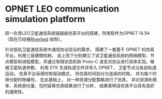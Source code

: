 # OPNET LEO communication simulation platform
研一负责LEO卫星通信系统链路级仿真平台的搭建，所用软件为OPNET 14.5A（现在已经被[Riverbed](https://www.riverbed.com/cn/products/steelcentral/opnet.html?redirect=opnet) 收购）。  

针对低轨卫星通信系统中通信协议验证的需求， 搭建了一套基于 OPNET 的仿真平台。利用三层建模机制， 自上而下分别建立了该卫星通信系统的网络模型、节点模型和进程模型，并通过有限状态机和 Proto-C 语言对协议进行具体实现。根据卫星轨道参数， 利用 STK 生成轨道文件并导入 OPNET， 卫星节点沿各自轨道运动。 仿真平台采用时隙驱动模式， 将仿真时间划分为连续的时隙， 并为每个时隙分配时隙编号。 在此基础上， 对一种资源分配策略进行了仿真， 并对资源利用率、系统吞吐量、包时延等仿真结果进行了分析， 结果表明该仿真平台具有良好的通用性。 